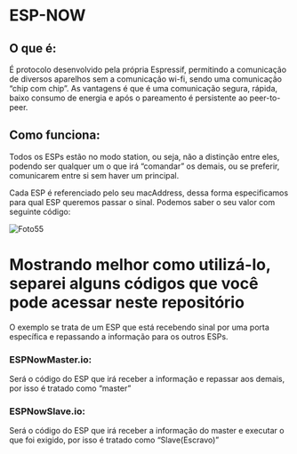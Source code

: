 # ESP-NOW

## O que é:

É protocolo desenvolvido pela própria Espressif, permitindo a comunicação de diversos aparelhos sem a comunicação wi-fi, sendo uma comunicação “chip com chip”. As vantagens é que é uma comunicação segura, rápida, baixo consumo de energia e após o pareamento é persistente ao peer-to-peer.

## Como funciona:

Todos os ESPs estão no modo station, ou seja, não a distinção entre eles, podendo ser qualquer um o que irá “comandar” os demais, ou se preferir, comunicarem entre si sem haver um principal.

Cada ESP é referenciado pelo seu macAddress, dessa forma especificamos para qual ESP queremos passar o sinal. Podemos saber o seu valor com seguinte código: 

![Foto55](https://user-images.githubusercontent.com/77392769/139269288-2250938b-8dd8-47db-a74a-8ede21b7a892.png)

# Mostrando melhor como utilizá-lo, separei alguns códigos que você pode acessar neste repositório

O exemplo se trata de um ESP que está recebendo sinal por uma porta específica e repassando a informação para os outros ESPs.  

### ESPNowMaster.io:

Será o código do ESP que irá receber a informação e repassar aos demais, por isso é tratado como “master” 

### ESPNowSlave.io:

Será o código do ESP que irá receber a informação do master e executar o que foi exigido, por isso é tratado como “Slave(Escravo)” 

